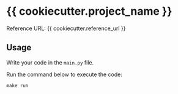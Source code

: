 {{ cookiecutter.project_name }}
===============================

Reference URL: {{ cookiecutter.reference_url }}

Usage
-----
Write your code in the `main.py` file.

Run the command below to execute the code:

    make run